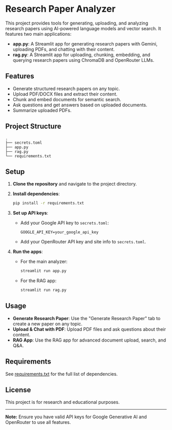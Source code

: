 # Research Paper Analyzer

This project provides tools for generating, uploading, and analyzing research papers using AI-powered language models and vector search. It features two main applications:

- **app.py**: A Streamlit app for generating research papers with Gemini, uploading PDFs, and chatting with their content.
- **rag.py**: A Streamlit app for uploading, chunking, embedding, and querying research papers using ChromaDB and OpenRouter LLMs.

## Features

- Generate structured research papers on any topic.
- Upload PDF/DOCX files and extract their content.
- Chunk and embed documents for semantic search.
- Ask questions and get answers based on uploaded documents.
- Summarize uploaded PDFs.

## Project Structure

```
.
├── secrets.toml
├── app.py
├── rag.py
└── requirements.txt

```

## Setup

1. **Clone the repository** and navigate to the project directory.

2. **Install dependencies**:
    ```sh
    pip install -r requirements.txt
    ```

3. **Set up API keys**:
    - Add your Google API key to `secrets.toml`:
      ```
      GOOGLE_API_KEY=your_google_api_key
      ```
    - Add your OpenRouter API key and site info to `secrets.toml`.

4. **Run the apps**:
    - For the main analyzer:
      ```sh
      streamlit run app.py
      ```
    - For the RAG app:
      ```sh
      streamlit run rag.py
      ```

## Usage

- **Generate Research Paper**: Use the "Generate Research Paper" tab to create a new paper on any topic.
- **Upload & Chat with PDF**: Upload PDF files and ask questions about their content.
- **RAG App**: Use the RAG app for advanced document upload, search, and Q&A.

## Requirements

See [requirements.txt](requirements.txt) for the full list of dependencies.

## License

This project is for research and educational purposes.

---

**Note:** Ensure you have valid API keys for Google Generative AI and OpenRouter to use all features.

